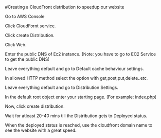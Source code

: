 #Creating a CloudFront distribution to speedup our website

Go to AWS Console


Click CloudFornt service.


Click create Distribution.


Click Web.


Enter the public DNS of Ec2 instance. (Note: you have to go to EC2 Service to get the public DNS)


Leave everything default and go to Default cache behaviour settings.



In allowed HTTP method select the option with get,post,put,delete..etc.


Leave everything default and go to Distribution Settings.



In the default root object enter your starting page. (For example: index.php)


Now, click create distribution.


Wait for atleast 20-40 mins till the Distribution gets to Deployed status.



When the deployed status is reached, use the cloudfront domain name to see the website with a great speed.

